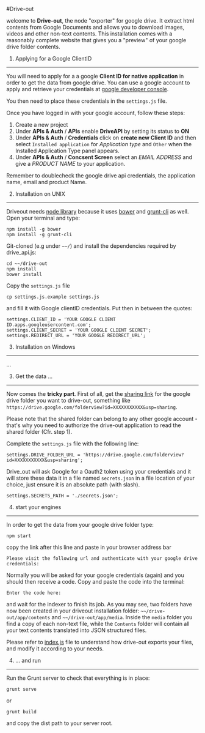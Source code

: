 #Drive-out

welcome to __Drive-out__, the node "exporter" for google drive. It extract html contents from Google Documents and allows you to download images, videos and other non-text contents.
This installation comes with a reasonably complete website that gives you a "preview" of your google drive folder contents.


1. Applying for a Google ClientID
---
You will need to apply for a a google __Client ID for native application__ in order to get the data from google drive. You can use a google account to apply and retrieve your credentials at [google developer console](https://console.developers.google.com).

You then need to place these credentials in the `settings.js` file.

Once you have logged in with your google account, follow these steps:

1. Create a new project
2. Under __APIs & Auth__ / __APIs__  enable __DriveAPI__ by setting its status to __ON__
3. Under __APIs & Auth__ / __Credentials__ click on __create new Client ID__ and then select  `Installed application` for _Application type_ and `Other` when the Installed Application Type panel appears.
4. Under __APIs & Auth__ / __Concsent Screen__ select an _EMAIL ADDRESS_ and give a _PRODUCT NAME_ to your application.

Remember to doublecheck the google drive api credentials, the application name, email and product Name.



2. Installation on UNIX
---
Driveout needs [node library](http://nodejs.org/) because it uses [bower](http://bower.io/#install-bower) and [grunt-cli](http://gruntjs.com/getting-started) as well. Open your terminal and type:
	
	npm install -g bower
	npm install -g grunt-cli
	
Git-cloned (e.g under `~~/`) and install the dependencies required by drive_api.js:

	cd ~~/drive-out
	npm install
	bower install
	
	

Copy the `settings.js` file

	cp settings.js.example settings.js

and fill it with Google clientID credentials. Put then in between the quotes:

	settings.CLIENT_ID = 'YOUR GOOGLE CLIENT ID.apps.googleusercontent.com';
	settings.CLIENT_SECRET = 'YOUR GOOGLE CLIENT SECRET';
	settings.REDIRECT_URL = 'YOUR GOOGLE REDIRECT_URL';
	

3. Installation on Windows
---
...

3. Get the data ...
---

Now comes the __tricky part__.
First of all, get the [sharing link](https://support.google.com/drive/answer/2494822?hl=en) for the google drive folder you want to drive-out, something like `https://drive.google.com/folderview?id=XXXXXXXXXXX&usp=sharing`.

Please note that the shared folder can belong to any other google account - that's why you need to authorize the drive-out application to read the shared folder (Cfr. step 1).

Complete the `settings.js` file with the following line:

	settings.DRIVE_FOLDER_URL = 'https://drive.google.com/folderview?id=XXXXXXXXXXX&usp=sharing';

Drive_out will ask Google for a Oauth2 token using your credentials and it will store these data it in a file named `secrets.json` in a file location of your choice, just ensure it is an absolute path (with slash).

	settings.SECRETS_PATH = './secrets.json';


4. start your engines
---

In order to get the data from your google drive folder type:

	npm start

copy the link after this line and paste in your browser address bar

	Please visit the following url and authenticate with your google drive credentials: 

Normally you will be asked for your google credentials (again) and you should then receive a code. Copy and paste the code into the terminal:

	Enter the code here:

and wait for the indexer to finish its job.
As you may see, two folders have now been created in your driveout installation folder: `~~/drive-out/app/contents` and `~~/drive-out/app/media`.
Inside the `media` folder you find a copy of each non-text file, while the `Contents` folder will contain all your text contents translated into JSON structured files.

Please refer to [index.js](https://github.com/medialab/drive-out/blob/master/index.js) file to understand how drive-out exports your files, and modify it according to your needs.


4. ... and run
---
Run the Grunt server to check that everything is in place:
	
	grunt serve

or 
	
	grunt build

and copy the dist path to your server root.

	
	